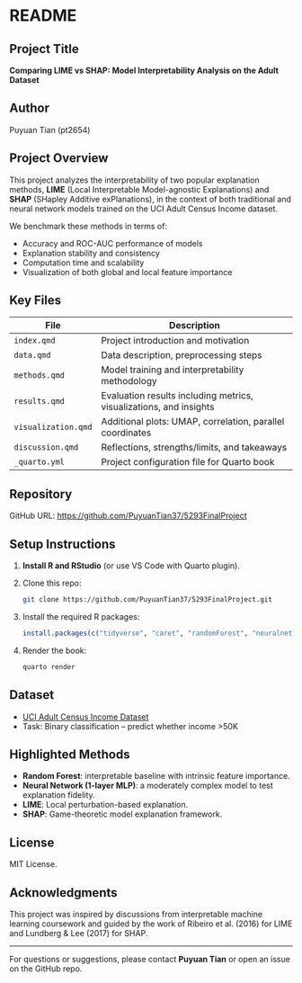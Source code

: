# README

## Project Title

**Comparing LIME vs SHAP: Model Interpretability Analysis on the Adult Dataset**

## Author

Puyuan Tian (pt2654)

## Project Overview

This project analyzes the interpretability of two popular explanation methods, **LIME** (Local Interpretable Model-agnostic Explanations) and **SHAP** (SHapley Additive exPlanations), in the context of both traditional and neural network models trained on the UCI Adult Census Income dataset.

We benchmark these methods in terms of:

-   Accuracy and ROC-AUC performance of models
-   Explanation stability and consistency
-   Computation time and scalability
-   Visualization of both global and local feature importance

## Key Files

| File | Description |
|----|----|
| `index.qmd` | Project introduction and motivation |
| `data.qmd` | Data description, preprocessing steps |
| `methods.qmd` | Model training and interpretability methodology |
| `results.qmd` | Evaluation results including metrics, visualizations, and insights |
| `visualization.qmd` | Additional plots: UMAP, correlation, parallel coordinates |
| `discussion.qmd` | Reflections, strengths/limits, and takeaways |
| `_quarto.yml` | Project configuration file for Quarto book |

## Repository

GitHub URL: <https://github.com/PuyuanTian37/5293FinalProject>

## Setup Instructions

1.  **Install R and RStudio** (or use VS Code with Quarto plugin).

2.  Clone this repo:

    ``` bash
    git clone https://github.com/PuyuanTian37/5293FinalProject.git
    ```

3.  Install the required R packages:

    ``` r
    install.packages(c("tidyverse", "caret", "randomForest", "neuralnet", "nnet", "lime", "iml", "pROC", "ggplot2", "shapr", "GGally", "uwot"))
    ```

4.  Render the book:

    ``` bash
    quarto render
    ```

## Dataset

-   [UCI Adult Census Income Dataset](https://archive.ics.uci.edu/ml/datasets/adult)
-   Task: Binary classification – predict whether income \>50K

## Highlighted Methods

-   **Random Forest**: interpretable baseline with intrinsic feature importance.
-   **Neural Network (1-layer MLP)**: a moderately complex model to test explanation fidelity.
-   **LIME**: Local perturbation-based explanation.
-   **SHAP**: Game-theoretic model explanation framework.

## License

MIT License.

## Acknowledgments

This project was inspired by discussions from interpretable machine learning coursework and guided by the work of Ribeiro et al. (2016) for LIME and Lundberg & Lee (2017) for SHAP.

------------------------------------------------------------------------

For questions or suggestions, please contact **Puyuan Tian** or open an issue on the GitHub repo.
